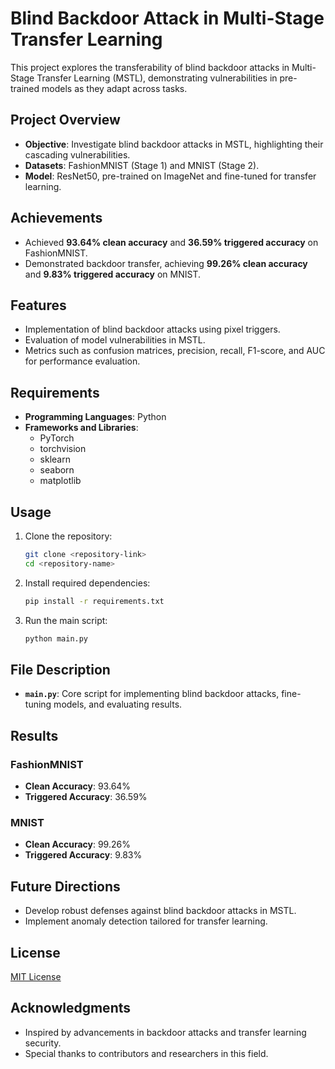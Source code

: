 # Blind Backdoor Attack in Multi-Stage Transfer Learning

This project explores the transferability of blind backdoor attacks in Multi-Stage Transfer Learning (MSTL), demonstrating vulnerabilities in pre-trained models as they adapt across tasks.

## Project Overview
- **Objective**: Investigate blind backdoor attacks in MSTL, highlighting their cascading vulnerabilities.
- **Datasets**: FashionMNIST (Stage 1) and MNIST (Stage 2).
- **Model**: ResNet50, pre-trained on ImageNet and fine-tuned for transfer learning.

## Achievements
- Achieved **93.64% clean accuracy** and **36.59% triggered accuracy** on FashionMNIST.
- Demonstrated backdoor transfer, achieving **99.26% clean accuracy** and **9.83% triggered accuracy** on MNIST.

## Features
- Implementation of blind backdoor attacks using pixel triggers.
- Evaluation of model vulnerabilities in MSTL.
- Metrics such as confusion matrices, precision, recall, F1-score, and AUC for performance evaluation.

## Requirements
- **Programming Languages**: Python
- **Frameworks and Libraries**: 
  - PyTorch
  - torchvision
  - sklearn
  - seaborn
  - matplotlib

## Usage
1. Clone the repository:
   ```bash
   git clone <repository-link>
   cd <repository-name>
   ```

2. Install required dependencies:
   ```bash
   pip install -r requirements.txt
   ```

3. Run the main script:
   ```bash
   python main.py
   ```

## File Description
- **`main.py`**: Core script for implementing blind backdoor attacks, fine-tuning models, and evaluating results.

## Results
### FashionMNIST
- **Clean Accuracy**: 93.64%
- **Triggered Accuracy**: 36.59%

### MNIST
- **Clean Accuracy**: 99.26%
- **Triggered Accuracy**: 9.83%

## Future Directions
- Develop robust defenses against blind backdoor attacks in MSTL.
- Implement anomaly detection tailored for transfer learning.

## License
[MIT License](LICENSE)

## Acknowledgments
- Inspired by advancements in backdoor attacks and transfer learning security.
- Special thanks to contributors and researchers in this field.
